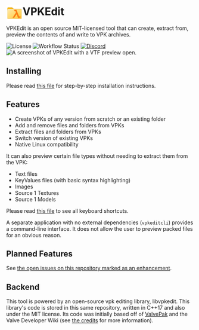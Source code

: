 <div>
  <img align="left" width="44px" src="https://github.com/craftablescience/VPKEdit/blob/main/src/gui/res/icon-128.png?raw=true" alt="VPKEdit Logo" />
  <h1>VPKEdit</h1>
</div>

VPKEdit is an open source MIT-licensed tool that can create, extract from, preview the contents of and write to VPK archives.

<div>
  <img src="https://img.shields.io/github/license/craftablescience/VPKEdit?label=license" alt="License" />
  <img src="https://img.shields.io/github/actions/workflow/status/craftablescience/VPKEdit/build.yml?branch=main&label=builds" alt="Workflow Status" />
  <a href="https://discord.gg/ASgHFkX" target="_blank" rel="noopener noreferrer"><img src="https://img.shields.io/discord/678074864346857482?label=discord&logo=Discord&logoColor=%23FFFFFF" alt="Discord" /></a>
</div>

<img src="https://github.com/craftablescience/VPKEdit/blob/main/branding/readme_promo.png?raw=true" alt="A screenshot of VPKEdit with a VTF preview open." />

## Installing

Please read [this file](https://github.com/craftablescience/VPKEdit/blob/main/INSTALL.md) for step-by-step installation instructions.

## Features

- Create VPKs of any version from scratch or an existing folder
- Add and remove files and folders from VPKs
- Extract files and folders from VPKs
- Switch version of existing VPKs
- Native Linux compatibility

It can also preview certain file types without needing to extract them from the VPK:
- Text files
- KeyValues files (with basic syntax highlighting)
- Images
- Source 1 Textures
- Source 1 Models

Please read [this file](https://github.com/craftablescience/VPKEdit/blob/main/CONTROLS.md) to see all keyboard shortcuts.

A separate application with no external dependencies (`vpkeditcli`) provides a command-line interface.
It does not allow the user to preview packed files for an obvious reason.

## Planned Features

See [the open issues on this repository marked as an enhancement](https://github.com/craftablescience/VPKEdit/issues?q=is%3Aissue+is%3Aopen+label%3Aenhancement).

## Backend

This tool is powered by an open-source vpk editing library, libvpkedit. This library's code is stored in this same repository,
written in C++17 and also under the MIT license. Its code was initially based off of [ValvePak](https://github.com/SteamDatabase/ValvePak)
and the Valve Developer Wiki (see [the credits](https://github.com/craftablescience/VPKEdit/blob/main/CREDITS.md) for more information).
